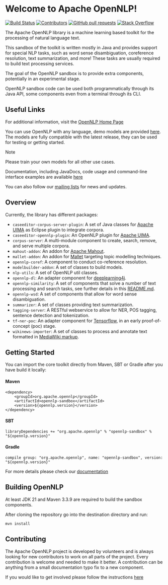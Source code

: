 <!--
Licensed to the Apache Software Foundation (ASF) under one or more
contributor license agreements.  See the NOTICE file distributed with
this work for additional information regarding copyright ownership.
The ASF licenses this file to You under the Apache License, Version 2.0
(the "License"); you may not use this file except in compliance with
the License.  You may obtain a copy of the License at

    http://www.apache.org/licenses/LICENSE-2.0

Unless required by applicable law or agreed to in writing, software
distributed under the License is distributed on an "AS IS" BASIS,
WITHOUT WARRANTIES OR CONDITIONS OF ANY KIND, either express or implied.
See the License for the specific language governing permissions and
limitations under the License.
-->

Welcome to Apache OpenNLP!
===========

[![Build Status](https://github.com/apache/opennlp-sandbox/workflows/Java%20CI/badge.svg)](https://github.com/apache/opennlp-sandbox/actions)
[![Contributors](https://img.shields.io/github/contributors/apache/opennlp-sandbox)](https://github.com/apache/opennlp-sandbox/graphs/contributors)
[![GitHub pull requests](https://img.shields.io/github/issues-pr-raw/apache/opennlp-sandbox.svg)](https://github.com/apache/opennlp-sandbox/pulls)
[![Stack Overflow](https://img.shields.io/badge/stack%20overflow-opennlp-f1eefe.svg)](https://stackoverflow.com/questions/tagged/opennlp)

The Apache OpenNLP library is a machine learning based toolkit for the processing of natural language text.

This sandbox of the toolkit is written mostly in Java and provides support for special NLP tasks, such as 
word sense disambiguation, coreference resolution, text summarization, and more!
These tasks are usually required to build text processing services.

The goal of the OpenNLP sandbox is to provide extra components, potentially in an experimental stage.

OpenNLP sandbox code can be used both programmatically through its Java API, some components even from a terminal through its CLI.

## Useful Links

For additional information, visit the [OpenNLP Home Page](http://opennlp.apache.org/)

You can use OpenNLP with any language, demo models are provided [here](https://downloads.apache.org/opennlp/models/).
The models are fully compatible with the latest release, they can be used for testing or getting started.

> [!NOTE]  
> Please train your own models for all other use cases.

Documentation, including JavaDocs, code usage and command-line interface examples are available [here](http://opennlp.apache.org/docs/)

You can also follow our [mailing lists](http://opennlp.apache.org/mailing-lists.html) for news and updates.

## Overview

Currently, the library has different packages:

* `caseeditor-corpus-server-plugin`: A set of Java classes for [Apache UIMA](https://uima.apache.org) as Eclipse plugin to integrate corpora.
* `caseeditor-opennlp-plugin`: An OpenNLP plugin for [Apache UIMA](https://uima.apache.org).
* `corpus-server`: A multi-module component to create, search, remove, and serve multiple corpora.
* `mahout-addon`: An addon for [Apache Mahout](https://mahout.apache.org).
* `mallet-addon`: An addon for [Mallet](https://mimno.github.io/Mallet/topics.html) targeting topic modelling techniques.
* `opennlp-coref`: A component to conduct co-reference resolution.
* `modelbuilder-addon`: A set of classes to build models.
* `nlp-utils`: A set of OpenNLP util classes.
* `opennlp-dl`: An adapter component for [deeplearning4j](https://deeplearning4j.konduit.ai).
* `opennlp-similarity`: A set of components that solve a number of text processing and search tasks, see further details in this [README.md](opennlp-similarity/README.md).
* `opennlp-wsd`: A set of components that allow for word sense disambiguation.
* `summarizer`: A set of classes providing text summarization.
* `tagging-server`: A RESTful webservice to allow for NER, POS tagging, sentence detection and tokenization.
* `tf-ner-poc`: An adapter component for [Tensorflow](https://www.tensorflow.org), in an early proof-of-concept (poc) stage.
* `wikinews-importer`: A set of classes to process and annotate text formatted in [MediaWiki markup](https://www.mediawiki.org/wiki/Help:Formatting).

## Getting Started

You can import the core toolkit directly from Maven, SBT or Gradle after you have build it locally:

#### Maven

```
<dependency>
    <groupId>org.apache.opennlp</groupId>
    <artifactId>opennlp-sandbox</artifactId>
    <version>${opennlp.version}</version>
</dependency>
```

#### SBT

```
libraryDependencies += "org.apache.opennlp" % "opennlp-sandbox" % "${opennlp.version}"
```

#### Gradle

```
compile group: "org.apache.opennlp", name: "opennlp-sandbox", version: "${opennlp.version}"
```

For more details please check our [documentation](http://opennlp.apache.org/docs/)

## Building OpenNLP

At least JDK 21 and Maven 3.3.9 are required to build the sandbox components.

After cloning the repository go into the destination directory and run:

```
mvn install
```

## Contributing

The Apache OpenNLP project is developed by volunteers and is always looking for new contributors to work on all parts of the project. 
Every contribution is welcome and needed to make it better. 
A contribution can be anything from a small documentation typo fix to a new component.

If you would like to get involved please follow the instructions [here](https://github.com/apache/opennlp/blob/main/.github/CONTRIBUTING.md)